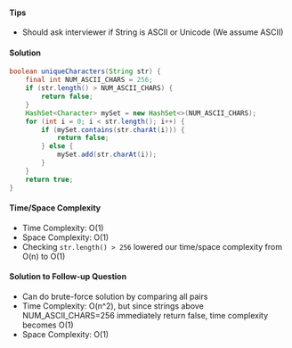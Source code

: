 #### Tips

- Should ask interviewer if String is ASCII or Unicode (We assume ASCII)

#### Solution

```java
boolean uniqueCharacters(String str) {
    final int NUM_ASCII_CHARS = 256;
    if (str.length() > NUM_ASCII_CHARS) {
        return false;
    }
    HashSet<Character> mySet = new HashSet<>(NUM_ASCII_CHARS);
    for (int i = 0; i < str.length(); i++) {
        if (mySet.contains(str.charAt(i))) {
            return false;
        } else {
            mySet.add(str.charAt(i));
        }
    }
    return true;
}
```

#### Time/Space Complexity

- Time Complexity: O(1)
- Space Complexity: O(1)
- Checking `str.length() > 256` lowered our time/space complexity from O(n) to O(1)

#### Solution to Follow-up Question

- Can do brute-force solution by comparing all pairs
- Time Complexity: O(n^2), but since strings above NUM_ASCII_CHARS=256 immediately return false, time complexity becomes O(1)
- Space Complexity: O(1)
